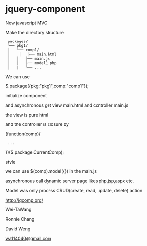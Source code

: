 jquery-component
=================

New javascript MVC

Make the directory structure

     packages/
     └── pkg1/
     │   └── comp1/
     │    │   ├── main.html
     │   │   ├── main.js
     │   |   ├── model1.php
     │   |   └── ...

We can use 

$.package({pkg:"pkg1",comp:"comp1"}); 

initialize component

and asynchronous get view main.html and controller main.js

the view is pure html

and the controller is closure by

(function(comp){

     ...

})($.package.CurrentComp);

style

we can use $(comp).model({}) in the main.js

asynchronous call dynamic server page likes php,jsp,aspx etc.

Model was only process CRUD(create, read, update, delete) action

http://jqcomp.org/

Wei-TaWang

Ronnie Chang

David Weng

wa114040@gmail.com
